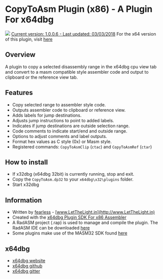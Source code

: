# CopyToAsm Plugin (x86) - A Plugin For x64dbg

![](https://github.com/mrfearless/CopyToAsm-Plugin-x86/blob/master/images/copytoasmlogo.png) [Current version: 1.0.0.6 - Last updated: 03/03/2018](https://github.com/mrfearless/CopyToAsm-Plugin-x86/releases/latest) For the x64 version of this plugin, visit [here](https://github.com/mrfearless/CopyToAsm-Plugin-x64)

## Overview

A plugin to copy a selected disassembly range in the x64dbg cpu view tab and convert to a masm compatible style assembler code and output to clipboard or the reference view tab.

## Features

* Copy selected range to  assembler style code.
* Outputs assembler code to clipboard or reference view.
* Adds labels for jump destinations.
* Adjusts jump instructions to point to added labels.
* Indicates if jump destinations are outside selection range.
* Code comments to indicate start/end and outside range.
* Options to adjust comments and label outputs.
* Format hex values as C style (0x) or Masm style.
* Registered commands: `CopyToAsmClip` (`ctac`) and `CopyToAsmRef` (`ctar`)

## How to install

* If x32dbg (x64dbg 32bit) is currently running, stop and exit.
* Copy the `CopyToAsm.dp32` to your `x64dbg\x32\plugins` folder.
* Start x32dbg

## Information

* Written by [fearless](https://github.com/mrfearless)  - [www.LetTheLight.in](http://www.LetTheLight.in)
* Created with the [x64dbg Plugin SDK For x86 Assembler](https://github.com/mrfearless/x64dbg-Plugin-SDK-For-x86-Assembler)
* A RadASM project (.rap) is used to manage and compile the plugin. The RadASM IDE can be downloaded [here](http://www.softpedia.com/get/Programming/File-Editors/RadASM.shtml)
* Some plugins make use of the MASM32 SDK found [here](http://www.masm32.com/masmdl.htm)

## x64dbg
* [x64dbg website](http://x64dbg.com)
* [x64dbg github](https://github.com/x64dbg/x64dbg)
* [x64dbg gitter](https://gitter.im/x64dbg/x64dbg)